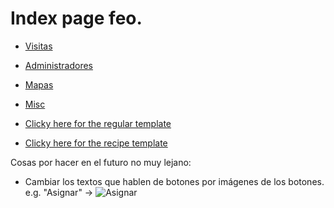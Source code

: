 # Index page feo.

* [Visitas](visitas)
* [Administradores](administradores)
* [Mapas](mapas)
* [Misc](misc)

* [Clicky here for the regular template](template)
* [Clicky here for the recipe template](recipetemplate)

Cosas por hacer en el futuro no muy lejano:

* Cambiar los textos que hablen de botones por imágenes de los botones.
e.g. "Asignar" -> ![Asignar](images/asignar.jpg)

